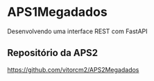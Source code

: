 # APS1Megadados
Desenvolvendo uma interface REST com FastAPI

## Repositório da APS2 
https://github.com/vitorcm2/APS2Megadados
